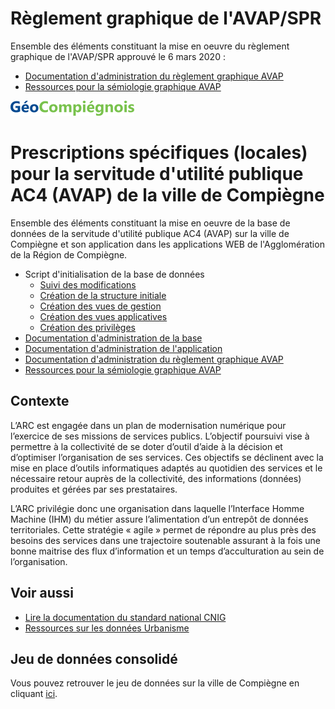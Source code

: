 # Règlement graphique de l'AVAP/SPR


Ensemble des éléments constituant la mise en oeuvre du règlement graphique de l'AVAP/SPR approuvé le 6 mars 2020 :

- [Documentation d'administration du règlement graphique AVAP](doc/doc_admin_avap.md)
- [Ressources pour la sémiologie graphique AVAP](sld/)


![picto](https://github.com/sigagglocompiegne/orga_gest_igeo/blob/master/doc/img/geocompiegnois_2020_reduit_v2.png)

# Prescriptions spécifiques (locales) pour la servitude d'utilité publique AC4 (AVAP) de la ville de Compiègne

Ensemble des éléments constituant la mise en oeuvre de la base de données de la servitude d'utilité publique AC4 (AVAP) sur la ville de Compiègne et son application dans les applications WEB de l'Agglomération de la Région de Compiègne.


- Script d'initialisation de la base de données
  * [Suivi des modifications](bdd/avap_00_trace.sql)
  * [Création  de la structure initiale](bdd/avap_10_squelette.sql)
  * [Création des vues de gestion](bdd/avap_20_vues_gestion.sql)
  * [Création des vues applicatives](bdd/avap_21_vues_xapps.sql)
  * [Création des privilèges](bdd/avap_99_grant.sql)
- [Documentation d'administration de la base](bdd/doc_admin_bd_avap.md)
- [Documentation d'administration de l'application](app/doc_admin_app_avap.md)
- [Documentation d'administration du règlement graphique AVAP](sld/doc_admin_avap.md)
- [Ressources pour la sémiologie graphique AVAP](sld/)

## Contexte

L’ARC est engagée dans un plan de modernisation numérique pour l’exercice de ses missions de services publics. L’objectif poursuivi vise à permettre à la collectivité de se doter d’outil d’aide à la décision et d’optimiser l’organisation de ses services. Ces objectifs se déclinent avec la mise en place d’outils informatiques adaptés au quotidien des services et le nécessaire retour auprès de la collectivité, des informations (données) produites et gérées par ses prestataires. 

L’ARC privilégie donc une organisation dans laquelle l’Interface Homme Machine (IHM) du métier assure l’alimentation d’un entrepôt de données territoriales. Cette stratégie « agile » permet de répondre au plus près des besoins des services dans une trajectoire soutenable assurant à la fois une bonne maitrise des flux d’information et un temps d’acculturation au sein de l’organisation.

## Voir aussi

* [Lire la documentation du standard national CNIG](http://cnig.gouv.fr/?page_id=2732)
* [Ressources sur les données Urbanisme](https://github.com/sigagglocompiegne/docurba)

## Jeu de données consolidé

Vous pouvez retrouver le jeu de données sur la ville de Compiègne en cliquant [ici](https://geo.compiegnois.fr/geonetwork/srv/fre/catalog.search#/metadata/SUP-AC4-60159-200067965-20200306).
